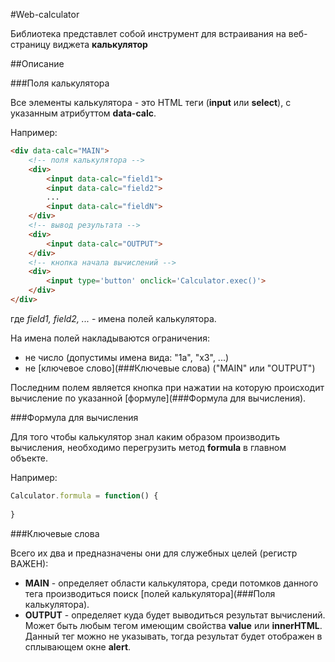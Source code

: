 #Web-calculator

Библиотека представлет собой инструмент для встраивания на веб-страницу виджета **калькулятор**

##Описание

###Поля калькулятора

Все элементы калькулятора - это HTML теги (**input** или **select**), с указанным атрибуттом **data-calc**.

Например:
```html
<div data-calc="MAIN">
	<!-- поля калькулятора -->
	<div>
		<input data-calc="field1">
		<input data-calc="field2">
		...
		<input data-calc="fieldN">
	</div>
	<!-- вывод результата -->
	<div>
		<input data-calc="OUTPUT">
	</div>
	<!-- кнопка начала вычислений -->
	<div>
		<input type='button' onclick='Calculator.exec()'>
	</div>
</div>
```
где *field1, field2, ...* - имена полей калькулятора.

На имена полей накладываются ограничения:
- не число (допустимы имена вида: "1a", "x3", ...)
- не [ключевое слово](###Ключевые слова) ("MAIN" или "OUTPUT")

Последним полем является кнопка при нажатии на которую происходит вычисление по указанной [формуле](###Формула для вычисления).

###Формула для вычисления

Для того чтобы калькулятор знал каким образом производить вычисления, необходимо перегрузить метод **formula** в главном объекте.

Например:
```javascript
Calculator.formula = function() {
	
}
```

###Ключевые слова

Всего их два и предназначены они для служебных целей (регистр ВАЖЕН):
- **MAIN** - определяет области калькулятора, среди потомков данного тега производиться поиск [полей калькулятора](###Поля калькулятора).
- **OUTPUT** - определяет куда будет выводиться результат вычислений. Может быть любым тегом имеющим свойства **value** или **innerHTML**. Данный тег можно не указывать, тогда результат будет отображен в сплывающем окне **alert**.
